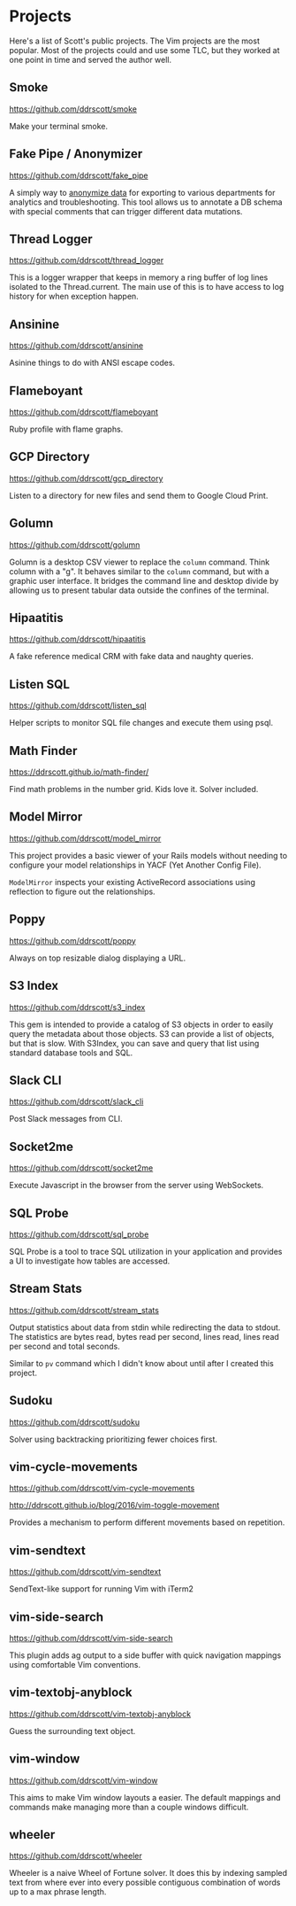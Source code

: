 # Projects

Here's a list of Scott's public projects. The Vim projects are the most popular. Most of the projects could and use some TLC, but they worked at one point in time and served the author well.

## Smoke

https://github.com/ddrscott/smoke

Make your terminal smoke.

## Fake Pipe / Anonymizer

https://github.com/ddrscott/fake_pipe

A simply way to [anonymize data](https://en.wikipedia.org/wiki/Data_anonymization) for exporting to various departments for analytics and troubleshooting. This tool allows us to annotate a DB schema with special comments that can trigger different data mutations.

## Thread Logger

https://github.com/ddrscott/thread_logger

This is a logger wrapper that keeps in memory a ring buffer of log lines isolated to the Thread.current. The main use of this is to have access to log history for when exception happen.

## Ansinine

https://github.com/ddrscott/ansinine

Asinine things to do with ANSI escape codes.

## Flameboyant

https://github.com/ddrscott/flameboyant

Ruby profile with flame graphs.

## GCP Directory

https://github.com/ddrscott/gcp_directory

Listen to a directory for new files and send them to Google Cloud Print.

## Golumn

https://github.com/ddrscott/golumn

Golumn is a desktop CSV viewer to replace the `column` command. Think column with a "g". It behaves similar to the `column` command, but with a graphic user interface. It bridges the command line and desktop divide by allowing us to present tabular data outside the confines of the terminal.

## Hipaatitis

https://github.com/ddrscott/hipaatitis

A fake reference medical CRM with fake data and naughty queries.

## Listen SQL

https://github.com/ddrscott/listen_sql

Helper scripts to monitor SQL file changes and execute them using psql.

## Math Finder

https://ddrscott.github.io/math-finder/

Find math problems in the number grid. Kids love it. Solver included.

## Model Mirror

https://github.com/ddrscott/model_mirror

This project provides a basic viewer of your Rails models without needing to configure your model relationships in YACF (Yet Another Config File).

`ModelMirror` inspects your existing ActiveRecord associations using reflection to figure out the relationships.

## Poppy

https://github.com/ddrscott/poppy

Always on top resizable dialog displaying a URL.

## S3 Index

https://github.com/ddrscott/s3_index

This gem is intended to provide a catalog of S3 objects in order to easily query the metadata about those objects. S3 can provide a list of objects, but that is slow. With S3Index, you can save and query that list using standard database tools and SQL.

## Slack CLI

https://github.com/ddrscott/slack_cli

Post Slack messages from CLI.

## Socket2me

https://github.com/ddrscott/socket2me

Execute Javascript in the browser from the server using WebSockets.

## SQL Probe

https://github.com/ddrscott/sql_probe

SQL Probe is a tool to trace SQL utilization in your application and provides a UI to investigate how tables are accessed.

## Stream Stats

https://github.com/ddrscott/stream_stats

Output statistics about data from stdin while redirecting the data to stdout. The statistics are bytes read, bytes read per second, lines read, lines read per second and total seconds.

Similar to `pv` command which I didn't know about until after I created this project.

## Sudoku

https://github.com/ddrscott/sudoku

Solver using backtracking prioritizing fewer choices first.

## vim-cycle-movements

https://github.com/ddrscott/vim-cycle-movements

http://ddrscott.github.io/blog/2016/vim-toggle-movement

Provides a mechanism to perform different movements based on repetition.

## vim-sendtext

https://github.com/ddrscott/vim-sendtext

SendText-like support for running Vim with iTerm2

## vim-side-search

https://github.com/ddrscott/vim-side-search

This plugin adds ag output to a side buffer with quick navigation mappings using comfortable Vim conventions.

## vim-textobj-anyblock

https://github.com/ddrscott/vim-textobj-anyblock

Guess the surrounding text object.

## vim-window

https://github.com/ddrscott/vim-window

This aims to make Vim window layouts a easier. The default mappings and commands make managing more than a couple windows difficult.

## wheeler

https://github.com/ddrscott/wheeler

Wheeler is a naive Wheel of Fortune solver. It does this by indexing sampled text from where ever into every possible contiguous combination of words up to a max phrase length.
